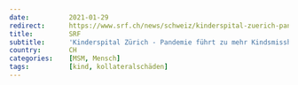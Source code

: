 ```yaml
---
date:          2021-01-29
redirect:      https://www.srf.ch/news/schweiz/kinderspital-zuerich-pandemie-fuehrt-zu-mehr-kindsmisshandlungen
title:         SRF
subtitle:      'Kinderspital Zürich - Pandemie führt zu mehr Kindsmisshandlungen'
country:       CH
categories:    [MSM, Mensch]
tags:          [kind, kollateralschäden]
---
```

